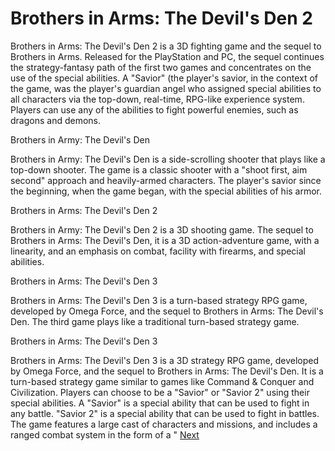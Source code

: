 # Brothers in Arms: The Devil's Den 2

Brothers in Arms: The Devil's Den 2 is a 3D fighting game and the sequel to Brothers in Arms. Released for the PlayStation and PC, the sequel continues the strategy-fantasy path of the first two games and concentrates on the use of the special abilities. A "Savior" (the player's savior, in the context of the game, was the player's guardian angel who assigned special abilities to all characters via the top-down, real-time, RPG-like experience system. Players can use any of the abilities to fight powerful enemies, such as dragons and demons.

Brothers in Army: The Devil's Den

Brothers in Army: The Devil's Den is a side-scrolling shooter that plays like a top-down shooter. The game is a classic shooter with a "shoot first, aim second" approach and heavily-armed characters. The player's savior since the beginning, when the game began, with the special abilities of his armor.

Brothers in Arms: The Devil's Den 2

Brothers in Army: The Devil's Den 2 is a 3D shooting game. The sequel to Brothers in Arms: The Devil's Den, it is a 3D action-adventure game, with a linearity, and an emphasis on combat, facility with firearms, and special abilities.

Brothers in Arms: The Devil's Den 3

Brothers in Arms: The Devil's Den 3 is a turn-based strategy RPG game, developed by Omega Force, and the sequel to Brothers in Arms: The Devil's Den. The third game plays like a traditional turn-based strategy game.

Brothers in Arms: The Devil's Den 3

Brothers in Arms: The Devil's Den 3 is a 3D strategy RPG game, developed by Omega Force, and the sequel to Brothers in Arms: The Devil's Den. It is a turn-based strategy game similar to games like Command & Conquer and Civilization. Players can choose to be a "Savior" or "Savior 2" using their special abilities. A "Savior" is a special ability that can be used to fight in any battle. "Savior 2" is a special ability that can be used to fight in battles. The game features a large cast of characters and missions, and includes a ranged combat system in the form of a "
[Next](206.md)
